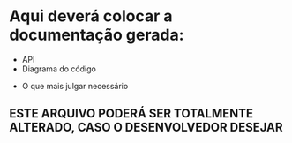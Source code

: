 # Aqui deverá colocar a documentação gerada:
  - API
  - Diagrama do código
  * O que mais julgar necessário

## ESTE ARQUIVO PODERÁ SER TOTALMENTE ALTERADO, CASO O DESENVOLVEDOR DESEJAR
